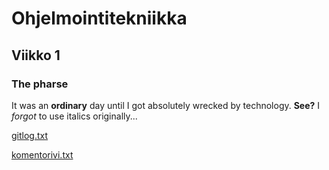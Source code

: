 # Ohjelmointitekniikka
## Viikko 1
### The pharse
It was an **ordinary** day until I got absolutely wrecked by technology. 
**See?** I *forgot* to use italics originally...

[gitlog.txt](https://github.com/ljunjoel/ot-harjoitustyo/blob/master/laskarit/gitlog.txt)

[komentorivi.txt](https://github.com/ljunjoel/ot-harjoitustyo/blob/master/laskarit/komentorivi.txt)
